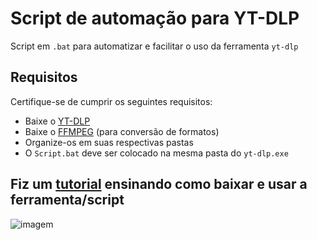 # Script de automação para YT-DLP

Script em `.bat` para automatizar e facilitar o uso da ferramenta `yt-dlp`

## Requisitos

Certifique-se de cumprir os seguintes requisitos:

- Baixe o [YT-DLP](https://github.com/yt-dlp/yt-dlp)
- Baixe o [FFMPEG](https://github.com/yt-dlp/FFmpeg-Builds) (para conversão de formatos)
- Organize-os em suas respectivas pastas
- O `Script.bat` deve ser colocado na mesma pasta do `yt-dlp.exe`

## Fiz um [tutorial](https://youtu.be/QDryCQ_IbpU) ensinando como baixar e usar a ferramenta/script

![imagem](https://cdn.discordapp.com/attachments/1274578228832374906/1345443343706099762/ytdlp_thumb.png?ex=67c49142&is=67c33fc2&hm=1d415f44b6d7e9b2d7143705d6fd6aa0bc280b79819934f8acddd614ac6693cd&)
